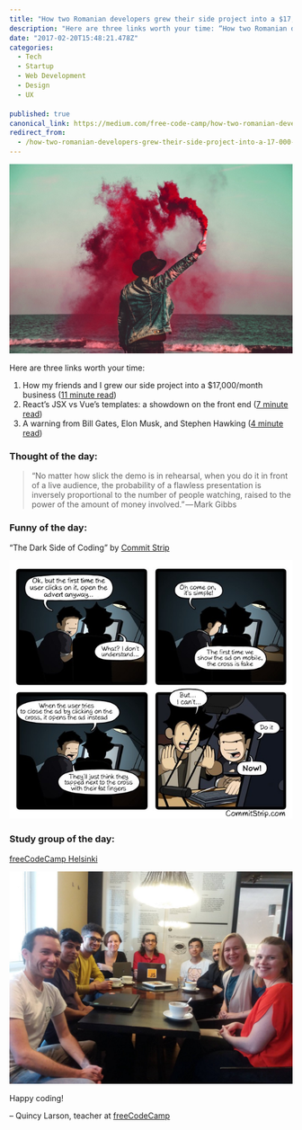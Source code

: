 ```yaml
---
title: "How two Romanian developers grew their side project into a $17,000/month business"
description: "Here are three links worth your time: “How two Romanian developers grew their side project into a $17,000/month business” is published by Quincy Larson in freeCodeCamp.org"
date: "2017-02-20T15:48:21.478Z"
categories: 
  - Tech
  - Startup
  - Web Development
  - Design
  - UX

published: true
canonical_link: https://medium.com/free-code-camp/how-two-romanian-developers-grew-their-side-project-into-a-17-000-month-business-27094610feb3
redirect_from:
  - /how-two-romanian-developers-grew-their-side-project-into-a-17-000-month-business-27094610feb3
---
```


![](./asset-1.jpeg)

Here are three links worth your time:

1.  How my friends and I grew our side project into a $17,000/month business ([11 minute read](http://bit.ly/2m4qmkx))
2.  React’s JSX vs Vue’s templates: a showdown on the front end ([7 minute read](http://bit.ly/2m4esr7))
3.  A warning from Bill Gates, Elon Musk, and Stephen Hawking ([4 minute read](http://bit.ly/2lwufB8))

### Thought of the day:

> “No matter how slick the demo is in rehearsal, when you do it in front of a live audience, the probability of a flawless presentation is inversely proportional to the number of people watching, raised to the power of the amount of money involved.” — Mark Gibbs

### Funny of the day:

“The Dark Side of Coding” by [Commit Strip](http://bit.ly/2l00PYM)

![](./asset-2.jpeg)

### Study group of the day:

[freeCodeCamp Helsinki](http://bit.ly/2meYiud)

![](./asset-3.jpeg)

Happy coding!

– Quincy Larson, teacher at [freeCodeCamp](http://bit.ly/2j7Q1dN)

